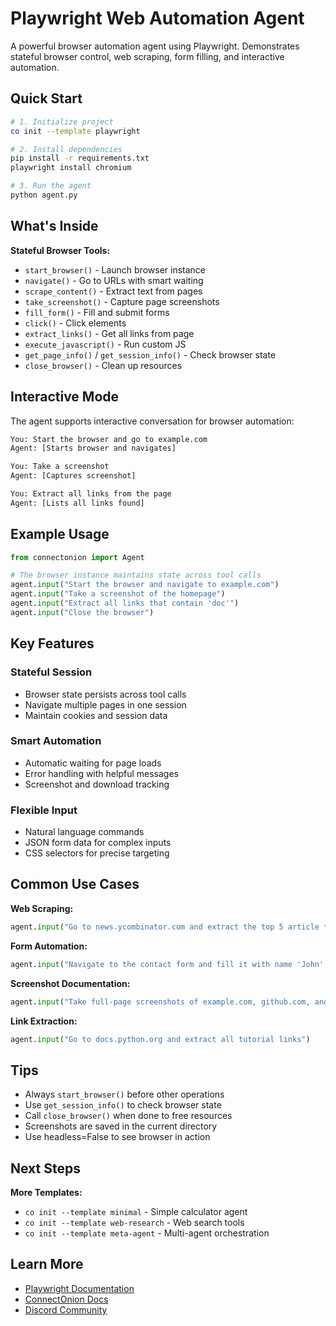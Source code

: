 # Playwright Web Automation Agent

A powerful browser automation agent using Playwright. Demonstrates stateful browser control, web scraping, form filling, and interactive automation.

## Quick Start

```bash
# 1. Initialize project
co init --template playwright

# 2. Install dependencies
pip install -r requirements.txt
playwright install chromium

# 3. Run the agent
python agent.py
```

## What's Inside

**Stateful Browser Tools:**
- `start_browser()` - Launch browser instance
- `navigate()` - Go to URLs with smart waiting
- `scrape_content()` - Extract text from pages
- `take_screenshot()` - Capture page screenshots
- `fill_form()` - Fill and submit forms
- `click()` - Click elements
- `extract_links()` - Get all links from page
- `execute_javascript()` - Run custom JS
- `get_page_info()` / `get_session_info()` - Check browser state
- `close_browser()` - Clean up resources

## Interactive Mode

The agent supports interactive conversation for browser automation:

```bash
You: Start the browser and go to example.com
Agent: [Starts browser and navigates]

You: Take a screenshot
Agent: [Captures screenshot]

You: Extract all links from the page
Agent: [Lists all links found]
```

## Example Usage

```python
from connectonion import Agent

# The browser instance maintains state across tool calls
agent.input("Start the browser and navigate to example.com")
agent.input("Take a screenshot of the homepage")
agent.input("Extract all links that contain 'doc'")
agent.input("Close the browser")
```

## Key Features

### Stateful Session
- Browser state persists across tool calls
- Navigate multiple pages in one session
- Maintain cookies and session data

### Smart Automation
- Automatic waiting for page loads
- Error handling with helpful messages
- Screenshot and download tracking

### Flexible Input
- Natural language commands
- JSON form data for complex inputs
- CSS selectors for precise targeting

## Common Use Cases

**Web Scraping:**
```python
agent.input("Go to news.ycombinator.com and extract the top 5 article titles")
```

**Form Automation:**
```python
agent.input("Navigate to the contact form and fill it with name 'John' and email 'john@example.com'")
```

**Screenshot Documentation:**
```python
agent.input("Take full-page screenshots of example.com, github.com, and python.org")
```

**Link Extraction:**
```python
agent.input("Go to docs.python.org and extract all tutorial links")
```

## Tips

- Always `start_browser()` before other operations
- Use `get_session_info()` to check browser state
- Call `close_browser()` when done to free resources
- Screenshots are saved in the current directory
- Use headless=False to see browser in action

## Next Steps

**More Templates:**
- `co init --template minimal` - Simple calculator agent
- `co init --template web-research` - Web search tools
- `co init --template meta-agent` - Multi-agent orchestration

## Learn More

- [Playwright Documentation](https://playwright.dev/python/)
- [ConnectOnion Docs](https://docs.connectonion.com)
- [Discord Community](https://discord.gg/4xfD9k8AUF)
